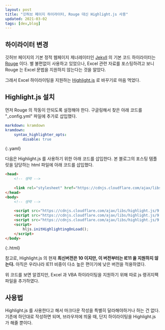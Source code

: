 ```yaml
---
layout: post
title: "깃허브 페이지 하이라이터, Rouge 대신 Highlight.js 사용"
updated: 2021-03-02
tags: [dev,blog]
---
```


## 하이라이터 변경

깃허브 페이지의 기본 정적 웹페이지 제너레이터인 [Jekyll](https://pages.github.com/) 의 기본 코드 하이라이터는 [Rouge](http://rouge.jneen.net/) 이다. 별 불편없이 사용하고 있었으나, Excel 관련 자료를 포스팅하려고 보니 Rouge 는 Excel 문법을 지원하지 않는다는 것을 알았다.

그래서 Excel 하이라이팅을 지원하는 [Highlight.js](https://highlightjs.org/) 로 바꾸기로 마음 먹었다.

## Highlight.js 설치

먼저 Rouge 의 작동이 안되도록 설정해야 한다. 구글링해서 찾은 아래 코드를 "_config.yml" 파일에 추가로 삽입했다.

```yaml
markdown: kramdown
kramdown:
    syntax_highlighter_opts:
        disable: true
```
{:.yaml}

다음은 Highlight.js 를 사용하기 위한 아래 코드를 삽입한다. 본 블로그의 포스팅 템플릿을 담당하는 html 파일에 아래 코드를 삽입했다.

```html
<head>
    <!-- 생략 -->
    
    <link rel="stylesheet" href="https://cdnjs.cloudflare.com/ajax/libs/highlight.js/9.17.1/styles/github.min.css"/>
</head>
<body>
    <!-- 생략 -->
    
    <script src="https://cdnjs.cloudflare.com/ajax/libs/highlight.js/9.17.1/highlight.min.js"></script>
    <script src="https://cdnjs.cloudflare.com/ajax/libs/highlight.js/9.17.1/languages/excel.min.js"></script>
    <script src="https://cdnjs.cloudflare.com/ajax/libs/highlight.js/9.17.1/languages/vbnet.min.js"></script>
    <script>
        hljs.initHighlightingOnLoad();
    </script>
</body>
```
{:.html}

참고로, Highlight.js 의 현재 **최신버전은 10 이지만, 이 버전부터는 IE11 을 지원하지 않는다.** 아직은 우리나라 IE11 비중이 다소 높은 편이기에 낮은 버전을 적용하였다.

위 코드를 보면 알겠지만, Excel 과 VBA 하이라이팅을 지원하기 위해 따로 js 랭귀지팩 파일을 추가하였다.

## 사용법

Highlight.js 를 사용한다고 해서 마크다운 작성을 특별히 달라해야하거나 하는 건 없다. 기존에 하던대로 작성하면 되며, 브라우저에 띄울 때, 단지 하이라이팅을 Highlight.js 가 해줄 뿐이다.